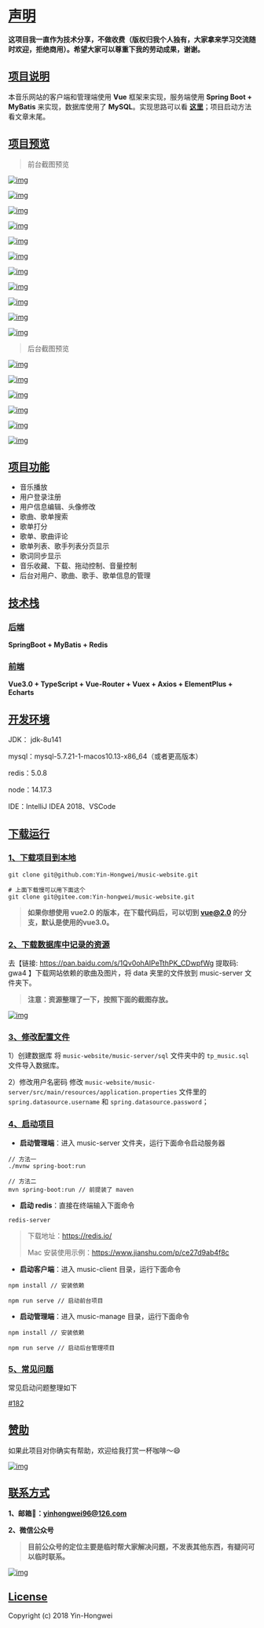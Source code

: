 # [声明](https://github.com/Yin-Hongwei/music-website#声明)

**这项目我一直作为技术分享，不做收费（版权归我个人独有，大家拿来学习交流随时欢迎，拒绝商用）。希望大家可以尊重下我的劳动成果，谢谢。**

## [项目说明](https://github.com/Yin-Hongwei/music-website#项目说明)

本音乐网站的客户端和管理端使用 **Vue** 框架来实现，服务端使用 **Spring Boot + MyBatis** 来实现，数据库使用了 **MySQL**。实现思路可以看 **[这里](https://yin-hongwei.github.io/2019/03/04/music/#more)**；项目启动方法看文章末尾。

## [项目预览](https://github.com/Yin-Hongwei/music-website#项目预览)

> 前台截图预览

[![img](https://typora-1309454696.cos.ap-nanjing.myqcloud.com/Hlmove/68747470733a2f2f747661312e73696e61696d672e636e2f6c617267652f65366339643234656c79316831676a646d3878336a6a323163303075303075692e6a7067.jpeg)](https://camo.githubusercontent.com/79c077c00e2ab36ef4389dbf0cfe332b952a46bd299e892661f32132f43ba137/68747470733a2f2f747661312e73696e61696d672e636e2f6c617267652f65366339643234656c79316831676a646d3878336a6a323163303075303075692e6a7067)

[![img](https://typora-1309454696.cos.ap-nanjing.myqcloud.com/Hlmove/68747470733a2f2f747661312e73696e61696d672e636e2f6c617267652f65366339643234656c79316831676a6535356867786a323163303075306e33762e6a7067.jpeg)](https://camo.githubusercontent.com/9df87ab0ba95b218cc5724e37a7e1cd7e102340585e56164eed441362b874793/68747470733a2f2f747661312e73696e61696d672e636e2f6c617267652f65366339643234656c79316831676a6535356867786a323163303075306e33762e6a7067)

[![img](https://typora-1309454696.cos.ap-nanjing.myqcloud.com/Hlmove/68747470733a2f2f747661312e73696e61696d672e636e2f6c617267652f65366339643234656c79316831676b3566786d77786a32316330307530776d322e6a7067.jpeg)](https://camo.githubusercontent.com/e1cb7421b5b2ffb9125fdf7200d36f70d1cbeb6ba5b612ae8f1a42dfbc8b1af5/68747470733a2f2f747661312e73696e61696d672e636e2f6c617267652f65366339643234656c79316831676b3566786d77786a32316330307530776d322e6a7067)

[![img](https://typora-1309454696.cos.ap-nanjing.myqcloud.com/Hlmove/68747470733a2f2f747661312e73696e61696d672e636e2f6c617267652f65366339643234656c79316831676b357274656c676a323163303075303077372e6a7067.jpeg)](https://camo.githubusercontent.com/d0b5efe95a7d646164a2880b8f07a58ffb21e0b4a264d086e625478ca2ec927e/68747470733a2f2f747661312e73696e61696d672e636e2f6c617267652f65366339643234656c79316831676b357274656c676a323163303075303077372e6a7067)

[![img](https://typora-1309454696.cos.ap-nanjing.myqcloud.com/Hlmove/68747470733a2f2f747661312e73696e61696d672e636e2f6c617267652f65366339643234656c79316831676b3661316238776a323163303075307466322e6a7067.jpeg)](https://camo.githubusercontent.com/b8d31a1896b8dceb17ab049195c449328434d2f3d08e00294148902454218c7f/68747470733a2f2f747661312e73696e61696d672e636e2f6c617267652f65366339643234656c79316831676b3661316238776a323163303075307466322e6a7067)

[![img](https://typora-1309454696.cos.ap-nanjing.myqcloud.com/Hlmove/68747470733a2f2f747661312e73696e61696d672e636e2f6c617267652f65366339643234656c79316831676b6c36627533356a323163303075303077622e6a7067.jpeg)](https://camo.githubusercontent.com/08a633983881f4b8c0dcfc8fb02417059bb6df05d998a41a1fb04b3c55d1ac65/68747470733a2f2f747661312e73696e61696d672e636e2f6c617267652f65366339643234656c79316831676b6c36627533356a323163303075303077622e6a7067)

[![img](https://typora-1309454696.cos.ap-nanjing.myqcloud.com/Hlmove/68747470733a2f2f747661312e73696e61696d672e636e2f6c617267652f65366339643234656c79316831676b6c6e747737376a3231633030753037376a2e6a7067.jpeg)](https://camo.githubusercontent.com/7dc6e8c4b2f16247781d038961cf5695207eecd1cb95af396f7d90946ac67781/68747470733a2f2f747661312e73696e61696d672e636e2f6c617267652f65366339643234656c79316831676b6c6e747737376a3231633030753037376a2e6a7067)

[![img](https://typora-1309454696.cos.ap-nanjing.myqcloud.com/Hlmove/68747470733a2f2f747661312e73696e61696d672e636e2f6c617267652f65366339643234656c79316831676b6f6b657374626a323163303075306a75382e6a7067.jpeg)](https://camo.githubusercontent.com/b16a9623abc7071b1906380f13cf8fc6a8926fa96f2fe9a9e213e45b8d79b2f7/68747470733a2f2f747661312e73696e61696d672e636e2f6c617267652f65366339643234656c79316831676b6f6b657374626a323163303075306a75382e6a7067)

[![img](https://typora-1309454696.cos.ap-nanjing.myqcloud.com/Hlmove/68747470733a2f2f747661312e73696e61696d672e636e2f6c617267652f65366339643234656c79316831676b6e68673132736a323163303075303076342e6a7067.jpeg)](https://camo.githubusercontent.com/700fd9c7c9c9f89d8b44f1c66999345e6777bcff5b12fe474156271dad39457c/68747470733a2f2f747661312e73696e61696d672e636e2f6c617267652f65366339643234656c79316831676b6e68673132736a323163303075303076342e6a7067)

[![img](https://typora-1309454696.cos.ap-nanjing.myqcloud.com/Hlmove/68747470733a2f2f747661312e73696e61696d672e636e2f6c617267652f65366339643234656c79316831676b6e753072737a6a323163303075306a746f2e6a7067.jpeg)](https://camo.githubusercontent.com/a816f2fb3a8d40c3989bf25c33271b632652246097240d9ade7fbeac5884b195/68747470733a2f2f747661312e73696e61696d672e636e2f6c617267652f65366339643234656c79316831676b6e753072737a6a323163303075306a746f2e6a7067)

[![img](https://typora-1309454696.cos.ap-nanjing.myqcloud.com/Hlmove/68747470733a2f2f747661312e73696e61696d672e636e2f6c617267652f65366339643234656c79316831676b6f786f65686e6a3231633030753071356a2e6a7067.jpeg)](https://camo.githubusercontent.com/67c54380316d3c63106f34190201632260137b1cad7cdd3d52670526363dbae4/68747470733a2f2f747661312e73696e61696d672e636e2f6c617267652f65366339643234656c79316831676b6f786f65686e6a3231633030753071356a2e6a7067)

> 后台截图预览

[![img](https://typora-1309454696.cos.ap-nanjing.myqcloud.com/Hlmove/68747470733a2f2f747661312e73696e61696d672e636e2f6c617267652f65366339643234656c7931683135387876736476696a323163303075307769382e6a7067.jpeg)](https://camo.githubusercontent.com/9690a72eb2839515129805c1f61eefb111e3d19869ac166d4b07aff7e215f39d/68747470733a2f2f747661312e73696e61696d672e636e2f6c617267652f65366339643234656c7931683135387876736476696a323163303075307769382e6a7067)

[![img](https://typora-1309454696.cos.ap-nanjing.myqcloud.com/Hlmove/68747470733a2f2f747661312e73696e61696d672e636e2f6c617267652f65366339643234656c7931683135397830726535366a323163303075303737612e6a7067.jpeg)](https://camo.githubusercontent.com/6ae543cad2bc6331bb6926ce288e8c46bdfce13b21256e264d9dff9fdb34d191/68747470733a2f2f747661312e73696e61696d672e636e2f6c617267652f65366339643234656c7931683135397830726535366a323163303075303737612e6a7067)

[![img](https://typora-1309454696.cos.ap-nanjing.myqcloud.com/Hlmove/68747470733a2f2f747661312e73696e61696d672e636e2f6c617267652f65366339643234656c793168313539787a626938356a3231633030753077686e2e6a7067.jpeg)](https://camo.githubusercontent.com/ea00baeae951465a8aacbb91bf4cb27c807f01d6b0c98fc53f9da5726e4dad70/68747470733a2f2f747661312e73696e61696d672e636e2f6c617267652f65366339643234656c793168313539787a626938356a3231633030753077686e2e6a7067)

[![img](https://typora-1309454696.cos.ap-nanjing.myqcloud.com/Hlmove/68747470733a2f2f747661312e73696e61696d672e636e2f6c617267652f65366339643234656c7931683135397a65777368346a323163303075303739662e6a7067.jpeg)](https://camo.githubusercontent.com/ef00a1c2d5c97e679c4c690f3594e57726c67d5755d28d1b4afac8999b3bf9c2/68747470733a2f2f747661312e73696e61696d672e636e2f6c617267652f65366339643234656c7931683135397a65777368346a323163303075303739662e6a7067)

[![img](https://typora-1309454696.cos.ap-nanjing.myqcloud.com/Hlmove/68747470733a2f2f747661312e73696e61696d672e636e2f6c617267652f65366339643234656c793168313539797a357838686a3231633030753077696e2e6a7067.jpeg)](https://camo.githubusercontent.com/a899aa5c0759b2651213ce37af771379edccb35cafd073ed03a1bae1ef7b1b01/68747470733a2f2f747661312e73696e61696d672e636e2f6c617267652f65366339643234656c793168313539797a357838686a3231633030753077696e2e6a7067)

[![img](https://typora-1309454696.cos.ap-nanjing.myqcloud.com/Hlmove/68747470733a2f2f747661312e73696e61696d672e636e2f6c617267652f65366339643234656c793168313539796f326e7a6d6a32316330307530646a702e6a7067.jpeg)](https://camo.githubusercontent.com/9d803135c16ce1a2f278a49d49bc1efd7a83b71bf70de23bf34221498baeb20e/68747470733a2f2f747661312e73696e61696d672e636e2f6c617267652f65366339643234656c793168313539796f326e7a6d6a32316330307530646a702e6a7067)

## [项目功能](https://github.com/Yin-Hongwei/music-website#项目功能)

- 音乐播放
- 用户登录注册
- 用户信息编辑、头像修改
- 歌曲、歌单搜索
- 歌单打分
- 歌单、歌曲评论
- 歌单列表、歌手列表分页显示
- 歌词同步显示
- 音乐收藏、下载、拖动控制、音量控制
- 后台对用户、歌曲、歌手、歌单信息的管理

## [技术栈](https://github.com/Yin-Hongwei/music-website#技术栈)

### [后端](https://github.com/Yin-Hongwei/music-website#后端)

**SpringBoot + MyBatis + Redis**

### [前端](https://github.com/Yin-Hongwei/music-website#前端)

**Vue3.0 + TypeScript + Vue-Router + Vuex + Axios + ElementPlus + Echarts**

## [开发环境](https://github.com/Yin-Hongwei/music-website#开发环境)

JDK： jdk-8u141

mysql：mysql-5.7.21-1-macos10.13-x86_64（或者更高版本）

redis：5.0.8

node：14.17.3

IDE：IntelliJ IDEA 2018、VSCode

## [下载运行](https://github.com/Yin-Hongwei/music-website#下载运行)

### [1、下载项目到本地](https://github.com/Yin-Hongwei/music-website#1下载项目到本地)

```
git clone git@github.com:Yin-Hongwei/music-website.git

# 上面下载慢可以用下面这个
git clone git@gitee.com:Yin-hongwei/music-website.git
```



> **如果你想使用 vue2.0 的版本，在下载代码后，可以切到 vue@2.0 的分支，默认是使用的vue3.0。**

### [2、下载数据库中记录的资源](https://github.com/Yin-Hongwei/music-website#2下载数据库中记录的资源)

去【链接: https://pan.baidu.com/s/1Qv0ohAIPeTthPK_CDwpfWg 提取码: gwa4 】下载网站依赖的歌曲及图片，将 data 夹里的文件放到 music-server 文件夹下。

> **注意：资源整理了一下，按照下面的截图存放。**

[![img](https://typora-1309454696.cos.ap-nanjing.myqcloud.com/Hlmove/68747470733a2f2f747661312e73696e61696d672e636e2f6c617267652f65366339643234656c79316836677a316c653977786a3230666f306767676d682e6a7067.jpeg)](https://camo.githubusercontent.com/cb20ce2fdb9f0fd3d228c03b4d3774f6fd010bf68c4df86d63bee9592d198dad/68747470733a2f2f747661312e73696e61696d672e636e2f6c617267652f65366339643234656c79316836677a316c653977786a3230666f306767676d682e6a7067)

### [3、修改配置文件](https://github.com/Yin-Hongwei/music-website#3修改配置文件)

1）创建数据库 将 `music-website/music-server/sql` 文件夹中的 `tp_music.sql` 文件导入数据库。

2）修改用户名密码 修改 `music-website/music-server/src/main/resources/application.properties` 文件里的 `spring.datasource.username` 和 `spring.datasource.password`；

### [4、启动项目](https://github.com/Yin-Hongwei/music-website#4启动项目)

- **启动管理端**：进入 music-server 文件夹，运行下面命令启动服务器

```
// 方法一
./mvnw spring-boot:run

// 方法二
mvn spring-boot:run // 前提装了 maven
```



- **启动 redis**：直接在终端输入下面命令

```
redis-server
```



> 下载地址：https://redis.io/
>
> Mac 安装使用示例：https://www.jianshu.com/p/ce27d9ab4f8c

- **启动客户端**：进入 music-client 目录，运行下面命令

```
npm install // 安装依赖

npm run serve // 启动前台项目
```



- **启动管理端**：进入 music-manage 目录，运行下面命令

```
npm install // 安装依赖

npm run serve // 启动后台管理项目
```



### [5、常见问题](https://github.com/Yin-Hongwei/music-website#5常见问题)

常见启动问题整理如下

[#182](https://github.com/Yin-Hongwei/music-website/discussions/182)

## [赞助](https://github.com/Yin-Hongwei/music-website#赞助)

如果此项目对你确实有帮助，欢迎给我打赏一杯咖啡～😄

[![img](https://typora-1309454696.cos.ap-nanjing.myqcloud.com/Hlmove/68747470733a2f2f702e697069632e7669702f766f307866792e6a7067.jpeg)](https://camo.githubusercontent.com/c4f199d1adae24009497c36ac9cfc0b55775ea4819b4adc427630b7012fa2d15/68747470733a2f2f702e697069632e7669702f766f307866792e6a7067)

## [联系方式](https://github.com/Yin-Hongwei/music-website#联系方式)

**1、邮箱📮：[yinhongwei96@126.com](mailto:yinhongwei96@126.com)**

**2、微信公众号**

> **目前公众号的定位主要是临时帮大家解决问题，不发表其他东西，有疑问可以临时联系。**

[![img](https://camo.githubusercontent.com/4b04c1c4a563bf8a832a18e7afea6201d086db8514ac08c08fb630c984d68894/68747470733a2f2f702e697069632e7669702f317878396d642e706e67)](https://camo.githubusercontent.com/4b04c1c4a563bf8a832a18e7afea6201d086db8514ac08c08fb630c984d68894/68747470733a2f2f702e697069632e7669702f317878396d642e706e67)

## [License](https://github.com/Yin-Hongwei/music-website#license)

Copyright (c) 2018 Yin-Hongwei
